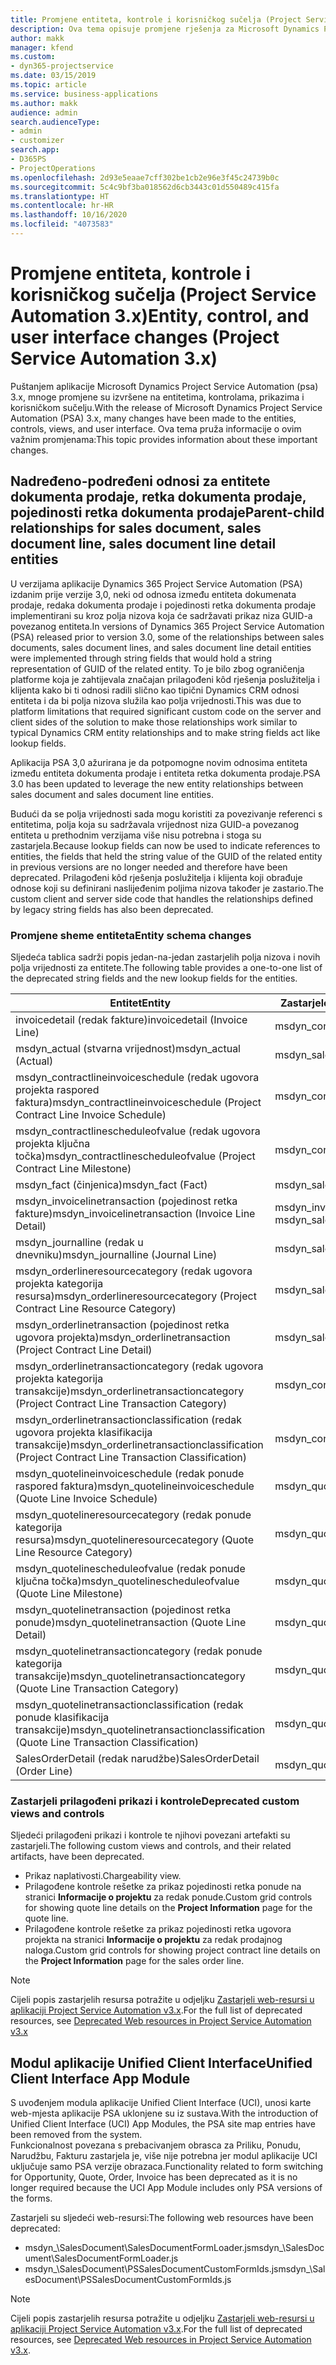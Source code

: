 ```yaml
---
title: Promjene entiteta, kontrole i korisničkog sučelja (Project Service Automation 3.x)
description: Ova tema opisuje promjene rješenja za Microsoft Dynamics Project Service Automation 3.x.
author: makk
manager: kfend
ms.custom:
- dyn365-projectservice
ms.date: 03/15/2019
ms.topic: article
ms.service: business-applications
ms.author: makk
audience: admin
search.audienceType:
- admin
- customizer
search.app:
- D365PS
- ProjectOperations
ms.openlocfilehash: 2d93e5eaae7cff302be1cb2e96e3f45c24739b0c
ms.sourcegitcommit: 5c4c9bf3ba018562d6cb3443c01d550489c415fa
ms.translationtype: HT
ms.contentlocale: hr-HR
ms.lasthandoff: 10/16/2020
ms.locfileid: "4073583"
---
```

# <a name="entity-control-and-user-interface-changes-project-service-automation-3x"></a><span data-ttu-id="d702c-103">Promjene entiteta, kontrole i korisničkog sučelja (Project Service Automation 3.x)</span><span class="sxs-lookup"><span data-stu-id="d702c-103">Entity, control, and user interface changes (Project Service Automation 3.x)</span></span>
<span data-ttu-id="d702c-104">Puštanjem aplikacije Microsoft Dynamics Project Service Automation (psa) 3.x, mnoge promjene su izvršene na entitetima, kontrolama, prikazima i korisničkom sučelju.</span><span class="sxs-lookup"><span data-stu-id="d702c-104">With the release of Microsoft Dynamics Project Service Automation (PSA) 3.x, many changes have been made to the entities, controls, views, and user interface.</span></span> <span data-ttu-id="d702c-105">Ova tema pruža informacije o ovim važnim promjenama:</span><span class="sxs-lookup"><span data-stu-id="d702c-105">This topic provides information about these important changes.</span></span>

## <a name="parent-child-relationships-for-sales-document-sales-document-line-sales-document-line-detail-entities"></a><span data-ttu-id="d702c-106">Nadređeno-podređeni odnosi za entitete dokumenta prodaje, retka dokumenta prodaje, pojedinosti retka dokumenta prodaje</span><span class="sxs-lookup"><span data-stu-id="d702c-106">Parent-child relationships for sales document, sales document line, sales document line detail entities</span></span>
<span data-ttu-id="d702c-107">U verzijama aplikacije Dynamics 365 Project Service Automation (PSA) izdanim prije verzije 3,0, neki od odnosa između entiteta dokumenata prodaje, redaka dokumenta prodaje i pojedinosti retka dokumenta prodaje implementirani su kroz polja nizova koja će sadržavati prikaz niza GUID-a povezanog entiteta.</span><span class="sxs-lookup"><span data-stu-id="d702c-107">In versions of Dynamics 365 Project Service Automation (PSA) released prior to version 3.0, some of the relationships between sales documents, sales document lines, and sales document line detail entities were implemented through string fields that would hold a string representation of GUID of the related entity.</span></span> <span data-ttu-id="d702c-108">To je bilo zbog ograničenja platforme koja je zahtijevala značajan prilagođeni kôd rješenja poslužitelja i klijenta kako bi ti odnosi radili slično kao tipični Dynamics CRM odnosi entiteta i da bi polja nizova služila kao polja vrijednosti.</span><span class="sxs-lookup"><span data-stu-id="d702c-108">This was due to platform limitations that required significant custom code on the server and client sides of the solution to make those relationships work similar to typical Dynamics CRM entity relationships and to make string fields act like lookup fields.</span></span>

<span data-ttu-id="d702c-109">Aplikacija PSA 3,0 ažurirana je da potpomogne novim odnosima entiteta između entiteta dokumenta prodaje i entiteta retka dokumenta prodaje.</span><span class="sxs-lookup"><span data-stu-id="d702c-109">PSA 3.0 has been updated to leverage the new entity relationships between sales document and sales document line entities.</span></span>

<span data-ttu-id="d702c-110">Budući da se polja vrijednosti sada mogu koristiti za povezivanje referenci s entitetima, polja koja su sadržavala vrijednost niza GUID-a povezanog entiteta u prethodnim verzijama više nisu potrebna i stoga su zastarjela.</span><span class="sxs-lookup"><span data-stu-id="d702c-110">Because lookup fields can now be used to indicate references to entities, the fields that held the string value of the GUID of the related entity in previous versions are no longer needed and therefore have been deprecated.</span></span> <span data-ttu-id="d702c-111">Prilagođeni kôd rješenja poslužitelja i klijenta koji obrađuje odnose koji su definirani naslijeđenim poljima nizova također je zastario.</span><span class="sxs-lookup"><span data-stu-id="d702c-111">The custom client and server side code that handles the relationships defined by legacy string fields has also been deprecated.</span></span>

### <a name="entity-schema-changes"></a><span data-ttu-id="d702c-112">Promjene sheme entiteta</span><span class="sxs-lookup"><span data-stu-id="d702c-112">Entity schema changes</span></span>
<span data-ttu-id="d702c-113">Sljedeća tablica sadrži popis jedan-na-jedan zastarjelih polja nizova i novih polja vrijednosti za entitete.</span><span class="sxs-lookup"><span data-stu-id="d702c-113">The following table provides a one-to-one list of the deprecated string fields and the new lookup fields for the entities.</span></span> 

 <span data-ttu-id="d702c-114">Entitet</span><span class="sxs-lookup"><span data-stu-id="d702c-114">Entity</span></span> |   <span data-ttu-id="d702c-115">Zastarjelo polje (niz)</span><span class="sxs-lookup"><span data-stu-id="d702c-115">Deprecated field (String)</span></span> | <span data-ttu-id="d702c-116">Novo polje (vrijednost)</span><span class="sxs-lookup"><span data-stu-id="d702c-116">New field (Lookup)</span></span>
--- | --- | ---
<span data-ttu-id="d702c-117">invoicedetail (redak fakture)</span><span class="sxs-lookup"><span data-stu-id="d702c-117">invoicedetail (Invoice Line)</span></span> |  <span data-ttu-id="d702c-118">msdyn_contractline</span><span class="sxs-lookup"><span data-stu-id="d702c-118">msdyn_contractline</span></span> |    <span data-ttu-id="d702c-119">msdyn_contractlineid</span><span class="sxs-lookup"><span data-stu-id="d702c-119">msdyn_contractlineid</span></span>
<span data-ttu-id="d702c-120">msdyn_actual (stvarna vrijednost)</span><span class="sxs-lookup"><span data-stu-id="d702c-120">msdyn_actual (Actual)</span></span> | <span data-ttu-id="d702c-121">msdyn_salescontractline</span><span class="sxs-lookup"><span data-stu-id="d702c-121">msdyn_salescontractline</span></span> |   <span data-ttu-id="d702c-122">msdyn_salescontractlineid</span><span class="sxs-lookup"><span data-stu-id="d702c-122">msdyn_salescontractlineid</span></span>
<span data-ttu-id="d702c-123">msdyn_contractlineinvoiceschedule (redak ugovora projekta raspored faktura)</span><span class="sxs-lookup"><span data-stu-id="d702c-123">msdyn_contractlineinvoiceschedule (Project Contract Line Invoice Schedule)</span></span> |    <span data-ttu-id="d702c-124">msdyn_contractline</span><span class="sxs-lookup"><span data-stu-id="d702c-124">msdyn_contractline</span></span> |    <span data-ttu-id="d702c-125">msdyn_contractlineid</span><span class="sxs-lookup"><span data-stu-id="d702c-125">msdyn_contractlineid</span></span>
<span data-ttu-id="d702c-126">msdyn_contractlinescheduleofvalue (redak ugovora projekta ključna točka)</span><span class="sxs-lookup"><span data-stu-id="d702c-126">msdyn_contractlinescheduleofvalue (Project Contract Line Milestone)</span></span> |   <span data-ttu-id="d702c-127">msdyn_contractline</span><span class="sxs-lookup"><span data-stu-id="d702c-127">msdyn_contractline</span></span> |    <span data-ttu-id="d702c-128">msdyn_contractlineid</span><span class="sxs-lookup"><span data-stu-id="d702c-128">msdyn_contractlineid</span></span>
<span data-ttu-id="d702c-129">msdyn_fact (činjenica)</span><span class="sxs-lookup"><span data-stu-id="d702c-129">msdyn_fact (Fact)</span></span> | <span data-ttu-id="d702c-130">msdyn_salescontractline</span><span class="sxs-lookup"><span data-stu-id="d702c-130">msdyn_salescontractline</span></span> |   <span data-ttu-id="d702c-131">msdyn_salescontractlineid</span><span class="sxs-lookup"><span data-stu-id="d702c-131">msdyn_salescontractlineid</span></span>
<span data-ttu-id="d702c-132">msdyn_invoicelinetransaction (pojedinost retka fakture)</span><span class="sxs-lookup"><span data-stu-id="d702c-132">msdyn_invoicelinetransaction (Invoice Line Detail)</span></span> | <span data-ttu-id="d702c-133">msdyn_invoiceline</span><span class="sxs-lookup"><span data-stu-id="d702c-133">msdyn_invoiceline</span></span> <br> <span data-ttu-id="d702c-134">msdyn_salescontractline</span><span class="sxs-lookup"><span data-stu-id="d702c-134">msdyn_salescontractline</span></span> | <span data-ttu-id="d702c-135">msdyn_invoicelineid</span><span class="sxs-lookup"><span data-stu-id="d702c-135">msdyn_invoicelineid</span></span> <br> <span data-ttu-id="d702c-136">msdyn_salescontractlineid</span><span class="sxs-lookup"><span data-stu-id="d702c-136">msdyn_salescontractlineid</span></span>
<span data-ttu-id="d702c-137">msdyn_journalline (redak u dnevniku)</span><span class="sxs-lookup"><span data-stu-id="d702c-137">msdyn_journalline (Journal Line)</span></span> |  <span data-ttu-id="d702c-138">msdyn_salescontractline</span><span class="sxs-lookup"><span data-stu-id="d702c-138">msdyn_salescontractline</span></span> |   <span data-ttu-id="d702c-139">msdyn_salescontractlineid</span><span class="sxs-lookup"><span data-stu-id="d702c-139">msdyn_salescontractlineid</span></span>
<span data-ttu-id="d702c-140">msdyn_orderlineresourcecategory (redak ugovora projekta kategorija resursa)</span><span class="sxs-lookup"><span data-stu-id="d702c-140">msdyn_orderlineresourcecategory (Project Contract Line Resource Category)</span></span> | <span data-ttu-id="d702c-141">msdyn_salescontractline</span><span class="sxs-lookup"><span data-stu-id="d702c-141">msdyn_salescontractline</span></span> |   <span data-ttu-id="d702c-142">msdyn_contractlineid</span><span class="sxs-lookup"><span data-stu-id="d702c-142">msdyn_contractlineid</span></span>
<span data-ttu-id="d702c-143">msdyn_orderlinetransaction (pojedinost retka ugovora projekta)</span><span class="sxs-lookup"><span data-stu-id="d702c-143">msdyn_orderlinetransaction (Project Contract Line Detail)</span></span> | <span data-ttu-id="d702c-144">msdyn_salescontractline</span><span class="sxs-lookup"><span data-stu-id="d702c-144">msdyn_salescontractline</span></span> |   <span data-ttu-id="d702c-145">msdyn_salescontractlineid</span><span class="sxs-lookup"><span data-stu-id="d702c-145">msdyn_salescontractlineid</span></span>
<span data-ttu-id="d702c-146">msdyn_orderlinetransactioncategory (redak ugovora projekta kategorija transakcije)</span><span class="sxs-lookup"><span data-stu-id="d702c-146">msdyn_orderlinetransactioncategory (Project Contract Line Transaction Category)</span></span> |   <span data-ttu-id="d702c-147">msdyn_contractline</span><span class="sxs-lookup"><span data-stu-id="d702c-147">msdyn_contractline</span></span> |    <span data-ttu-id="d702c-148">msdyn_contractlineid</span><span class="sxs-lookup"><span data-stu-id="d702c-148">msdyn_contractlineid</span></span>
<span data-ttu-id="d702c-149">msdyn_orderlinetransactionclassification (redak ugovora projekta klasifikacija transakcije)</span><span class="sxs-lookup"><span data-stu-id="d702c-149">msdyn_orderlinetransactionclassification (Project Contract Line Transaction Classification)</span></span> |   <span data-ttu-id="d702c-150">msdyn_contractline</span><span class="sxs-lookup"><span data-stu-id="d702c-150">msdyn_contractline</span></span> |    <span data-ttu-id="d702c-151">msdyn_contractlineid</span><span class="sxs-lookup"><span data-stu-id="d702c-151">msdyn_contractlineid</span></span>
<span data-ttu-id="d702c-152">msdyn_quotelineinvoiceschedule (redak ponude raspored faktura)</span><span class="sxs-lookup"><span data-stu-id="d702c-152">msdyn_quotelineinvoiceschedule (Quote Line Invoice Schedule)</span></span> |  <span data-ttu-id="d702c-153">msdyn_quoteline</span><span class="sxs-lookup"><span data-stu-id="d702c-153">msdyn_quoteline</span></span> |   <span data-ttu-id="d702c-154">msdyn_quotelineid</span><span class="sxs-lookup"><span data-stu-id="d702c-154">msdyn_quotelineid</span></span>
<span data-ttu-id="d702c-155">msdyn_quotelineresourcecategory (redak ponude kategorija resursa)</span><span class="sxs-lookup"><span data-stu-id="d702c-155">msdyn_quotelineresourcecategory (Quote Line Resource Category)</span></span> |    <span data-ttu-id="d702c-156">msdyn_quoteline</span><span class="sxs-lookup"><span data-stu-id="d702c-156">msdyn_quoteline</span></span> |   <span data-ttu-id="d702c-157">msdyn_quotelineid</span><span class="sxs-lookup"><span data-stu-id="d702c-157">msdyn_quotelineid</span></span>
<span data-ttu-id="d702c-158">msdyn_quotelinescheduleofvalue (redak ponude ključna točka)</span><span class="sxs-lookup"><span data-stu-id="d702c-158">msdyn_quotelinescheduleofvalue (Quote Line Milestone)</span></span> | <span data-ttu-id="d702c-159">msdyn_quoteline</span><span class="sxs-lookup"><span data-stu-id="d702c-159">msdyn_quoteline</span></span> |   <span data-ttu-id="d702c-160">msdyn_quotelineid</span><span class="sxs-lookup"><span data-stu-id="d702c-160">msdyn_quotelineid</span></span>
<span data-ttu-id="d702c-161">msdyn_quotelinetransaction (pojedinost retka ponude)</span><span class="sxs-lookup"><span data-stu-id="d702c-161">msdyn_quotelinetransaction (Quote Line Detail)</span></span> |    <span data-ttu-id="d702c-162">msdyn_quoteline</span><span class="sxs-lookup"><span data-stu-id="d702c-162">msdyn_quoteline</span></span> |   <span data-ttu-id="d702c-163">msdyn_quotelineid</span><span class="sxs-lookup"><span data-stu-id="d702c-163">msdyn_quotelineid</span></span>
<span data-ttu-id="d702c-164">msdyn_quotelinetransactioncategory (redak ponude kategorija transakcije)</span><span class="sxs-lookup"><span data-stu-id="d702c-164">msdyn_quotelinetransactioncategory (Quote Line Transaction Category)</span></span> |  <span data-ttu-id="d702c-165">msdyn_quoteline</span><span class="sxs-lookup"><span data-stu-id="d702c-165">msdyn_quoteline</span></span> |   <span data-ttu-id="d702c-166">msdyn_quotelineid</span><span class="sxs-lookup"><span data-stu-id="d702c-166">msdyn_quotelineid</span></span>
<span data-ttu-id="d702c-167">msdyn_quotelinetransactionclassification (redak ponude klasifikacija transakcije)</span><span class="sxs-lookup"><span data-stu-id="d702c-167">msdyn_quotelinetransactionclassification (Quote Line Transaction Classification)</span></span> |  <span data-ttu-id="d702c-168">msdyn_quoteline</span><span class="sxs-lookup"><span data-stu-id="d702c-168">msdyn_quoteline</span></span> |   <span data-ttu-id="d702c-169">msdyn_quotelineid</span><span class="sxs-lookup"><span data-stu-id="d702c-169">msdyn_quotelineid</span></span>
<span data-ttu-id="d702c-170">SalesOrderDetail (redak narudžbe)</span><span class="sxs-lookup"><span data-stu-id="d702c-170">SalesOrderDetail (Order Line)</span></span> | <span data-ttu-id="d702c-171">msdyn_quotelineid</span><span class="sxs-lookup"><span data-stu-id="d702c-171">msdyn_quotelineid</span></span> | <span data-ttu-id="d702c-172">msdyn_quoteline</span><span class="sxs-lookup"><span data-stu-id="d702c-172">msdyn_quoteline</span></span> 

### <a name="deprecated-custom-views-and-controls"></a><span data-ttu-id="d702c-173">Zastarjeli prilagođeni prikazi i kontrole</span><span class="sxs-lookup"><span data-stu-id="d702c-173">Deprecated custom views and controls</span></span>
<span data-ttu-id="d702c-174">Sljedeći prilagođeni prikazi i kontrole te njihovi povezani artefakti su zastarjeli.</span><span class="sxs-lookup"><span data-stu-id="d702c-174">The following custom views and controls, and their related artifacts, have been deprecated.</span></span>

- <span data-ttu-id="d702c-175">Prikaz naplativosti.</span><span class="sxs-lookup"><span data-stu-id="d702c-175">Chargeability view.</span></span>
- <span data-ttu-id="d702c-176">Prilagođene kontrole rešetke za prikaz pojedinosti retka ponude na stranici **Informacije o projektu** za redak ponude.</span><span class="sxs-lookup"><span data-stu-id="d702c-176">Custom grid controls for showing quote line details on the **Project Information** page for the quote line.</span></span>
- <span data-ttu-id="d702c-177">Prilagođene kontrole rešetke za prikaz pojedinosti retka ugovora projekta na stranici **Informacije o projektu** za redak prodajnog naloga.</span><span class="sxs-lookup"><span data-stu-id="d702c-177">Custom grid controls for showing project contract line details on the **Project Information** page for the sales order line.</span></span>

> [!NOTE]
> <span data-ttu-id="d702c-178">Cijeli popis zastarjelih resursa potražite u odjeljku [Zastarjeli web-resursi u aplikaciji Project Service Automation v3.x](../developer-guides/web-resources-deprecated-v3.x.md).</span><span class="sxs-lookup"><span data-stu-id="d702c-178">For the full list of deprecated resources, see [Deprecated Web resources in Project Service Automation v3.x](../developer-guides/web-resources-deprecated-v3.x.md)</span></span>

## <a name="unified-client-interface-app-module"></a><span data-ttu-id="d702c-179">Modul aplikacije Unified Client Interface</span><span class="sxs-lookup"><span data-stu-id="d702c-179">Unified Client Interface App Module</span></span>
<span data-ttu-id="d702c-180">S uvođenjem modula aplikacije Unified Client Interface (UCI), unosi karte web-mjesta aplikacije PSA uklonjene su iz sustava.</span><span class="sxs-lookup"><span data-stu-id="d702c-180">With the introduction of Unified Client Interface (UCI) App Modules, the PSA site map entries have been removed from the system.</span></span>  
<span data-ttu-id="d702c-181">Funkcionalnost povezana s prebacivanjem obrasca za Priliku, Ponudu, Narudžbu, Fakturu zastarjela je, više nije potrebna jer modul aplikacije UCI uključuje samo PSA verzije obrazaca.</span><span class="sxs-lookup"><span data-stu-id="d702c-181">Functionality related to form switching for Opportunity, Quote, Order, Invoice has been deprecated as it is no longer required because the UCI App Module includes only PSA versions of the forms.</span></span>  

<span data-ttu-id="d702c-182">Zastarjeli su sljedeći web-resursi:</span><span class="sxs-lookup"><span data-stu-id="d702c-182">The following web resources have been deprecated:</span></span>

- <span data-ttu-id="d702c-183">msdyn_\SalesDocument\SalesDocumentFormLoader.js</span><span class="sxs-lookup"><span data-stu-id="d702c-183">msdyn_\SalesDocument\SalesDocumentFormLoader.js</span></span>
- <span data-ttu-id="d702c-184">msdyn_\SalesDocument\PSSalesDocumentCustomFormIds.js</span><span class="sxs-lookup"><span data-stu-id="d702c-184">msdyn_\SalesDocument\PSSalesDocumentCustomFormIds.js</span></span>

> [!NOTE]
> <span data-ttu-id="d702c-185">Cijeli popis zastarjelih resursa potražite u odjeljku [Zastarjeli web-resursi u aplikaciji Project Service Automation v3.x](../developer-guides/web-resources-deprecated-v3.x.md).</span><span class="sxs-lookup"><span data-stu-id="d702c-185">For the full list of deprecated resources, see [Deprecated Web resources in Project Service Automation v3.x](../developer-guides/web-resources-deprecated-v3.x.md).</span></span>


